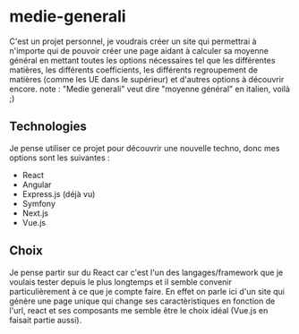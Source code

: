 # medie-generali
C'est un projet personnel, je voudrais créer un site qui permettrai à n'importe qui de pouvoir créer une page aidant à calculer sa moyenne général en mettant toutes les options nécessaires tel que les différentes matières, les différents coefficients, les différents regroupement de matières (comme les UE dans le supérieur) et d'autres options à découvrir encore.
note : "Medie generali" veut dire "moyenne général" en italien, voilà ;)


## Technologies
Je pense utiliser ce projet pour découvrir une nouvelle techno, donc mes options sont les suivantes :
- React 
- Angular
- Express.js (déjà vu)
- Symfony
- Next.js
- Vue.js  


## Choix

Je pense partir sur du React car c'est l'un des langages/framework que je voulais tester depuis le plus longtemps et il semble convenir particulièrement à ce que je compte faire. En effet on parle ici d'un site qui génère une page unique qui change ses caractèristiques en fonction de l'url, react et ses composants me semble être le choix idéal (Vue.js en faisait partie aussi).
